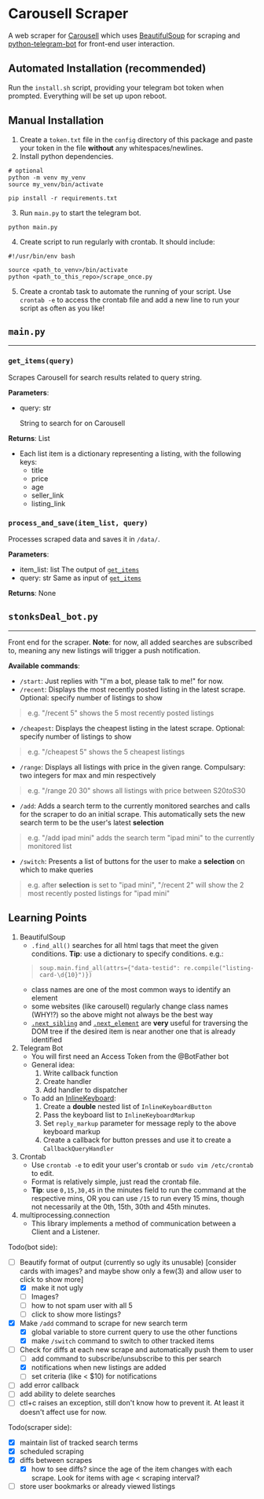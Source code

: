 # Carousell Scraper
A web scraper for [Carousell](https://www.carousell.sg) which uses [BeautifulSoup](https://www.crummy.com/software/BeautifulSoup/bs4/doc/) for scraping and [python-telegram-bot](https://github.com/python-telegram-bot/python-telegram-bot) for front-end user interaction.

## Automated Installation (recommended)
Run the `install.sh` script, providing your telegram bot token when prompted. Everything will be set up upon reboot.

## Manual Installation
1. Create a `token.txt` file in the `config` directory of this package and paste your token in the file **without** any whitespaces/newlines.
2. Install python dependencies.
```
# optional
python -m venv my_venv
source my_venv/bin/activate

pip install -r requirements.txt
```
3. Run `main.py` to start the telegram bot.
```
python main.py
```
4. Create script to run regularly with crontab. It should include:
```
#!/usr/bin/env bash

source <path_to_venv>/bin/activate
python <path_to_this_repo>/scrape_once.py
```
5. Create a crontab task to automate the running of your script. Use `crontab -e` to access the crontab file and add a new line to run your script as often as you like!


## `main.py`
---
### `get_items(query)`
Scrapes Carousell for search results related to query string.

**Parameters**: 
* query: str
    
    String to search for on Carousell

**Returns**: List

* Each list item is a dictionary representing a listing, with the following keys:
    * title
    * price
    * age
    * seller_link
    * listing_link

### `process_and_save(item_list, query)`
Processes scraped data and saves it in `/data/`.

**Parameters**:
* item_list: list
    The output of [`get_items`](#getitemsquery)
* query: str
    Same as input of [`get_items`](#getitemsquery)

**Returns**: None


## `stonksDeal_bot.py`
---
Front end for the scraper.
**Note**: for now, all added searches are subscribed to, meaning any new listings will trigger a push notification.

**Available commands**:
* `/start`: Just replies with "I'm a bot, please talk to me!" for now.
* `/recent`: Displays the most recently posted listing in the latest scrape. Optional: specify number of listings to show
> e.g. "/recent 5" shows the 5 most recently posted listings
* `/cheapest`: Displays the cheapest listing in the latest scrape. Optional: specify number of listings to show
> e.g. "/cheapest 5" shows the 5 cheapest listings
* `/range`: Displays all listings with price in the given range. Compulsary: two integers for max and min respectively
> e.g. "/range 20 30" shows all listings with price between S$20 to S$30
* `/add`: Adds a search term to the currently monitored searches and calls for the scraper to do an initial scrape. This automatically sets the new search term to be the user's latest **selection**
> e.g. "/add ipad mini" adds the search term "ipad mini" to the currently monitored list
* `/switch`: Presents a list of buttons for the user to make a **selection** on which to make queries
> e.g. after **selection** is set to "ipad mini", "/recent 2" will show the 2 most recently posted listings for "ipad mini"


## Learning Points
1. BeautifulSoup
    * `.find_all()` searches for all html tags that meet the given conditions. **Tip**: use a dictionary to specify conditions. e.g.:
    >`soup.main.find_all(attrs={"data-testid": re.compile("listing-card-\d{10}")})`
    * class names are one of the most common ways to identify an element
    * some websites (like carousell) regularly change class names (WHY!?) so the above might not always be the best way
    * [`.next_sibling`](https://www.crummy.com/software/BeautifulSoup/bs4/doc/#going-sideways) and [`.next_element`](https://www.crummy.com/software/BeautifulSoup/bs4/doc/#going-back-and-forth) are **very** useful for traversing the DOM tree if the desired item is near another one that is already identified
2. Telegram Bot
    * You will first need an Access Token from the @BotFather bot
    * General idea:
        1. Write callback function
        2. Create handler
        3. Add handler to dispatcher
    * To add an [InlineKeyboard](https://github.com/python-telegram-bot/python-telegram-bot/wiki/InlineKeyboard-Example):
        1. Create a **double** nested list of `InlineKeyboardButton`
        2. Pass the keyboard list to `InlineKeyboardMarkup`
        3. Set `reply_markup` parameter for message reply to the above keyboard markup
        4. Create a callback for button presses and use it to create a `CallbackQueryHandler`
3. Crontab
    * Use `crontab -e` to edit your user's crontab or `sudo vim /etc/crontab` to edit.
    * Format is relatively simple, just read the crontab file.
    * **Tip**: use `0,15,30,45` in the minutes field to run the command at the respective mins, OR you can use `/15` to run every 15 mins, though not necessarily at the 0th, 15th, 30th and 45th minutes.
4. multiprocessing.connection
    * This library implements a method of communication between a Client and a Listener. 


Todo(bot side):
- [ ] Beautify format of output (currently so ugly its unusable) [consider cards with images? and maybe show only a few(3) and allow user to click to show more]
    - [x] make it not ugly
    - [ ] Images?
    - [ ] how to not spam user with all 5
    - [ ] click to show more listings?
- [x] Make `/add` command to scrape for new search term
    - [x] global variable to store current query to use the other functions
    - [x] make `/switch` command to switch to other tracked items
- [ ] Check for diffs at each new scrape and automatically push them to user
    - [ ] add command to subscribe/unsubscribe to this per search
    - [x] notifications when new listings are added
    - [ ] set criteria (like < $10) for notifications
- [ ] add error callback
- [ ] add ability to delete searches
- [ ] ctl+c raises an exception, still don't know how to prevent it. At least it doesn't affect use for now.

Todo(scraper side):
- [x] maintain list of tracked search terms
- [x] scheduled scraping
- [x] diffs between scrapes
    - [x] how to see diffs? since the age of the item changes with each scrape. Look for items with age < scraping interval?
- [ ] store user bookmarks or already viewed listings